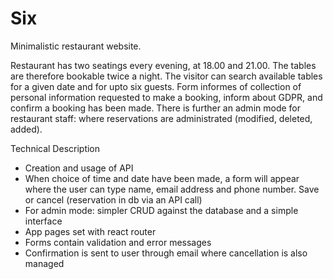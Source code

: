 # Six
Minimalistic restaurant website. 

Restaurant has two seatings every evening, at 18.00 and 21.00. The tables are therefore bookable twice a night. The visitor can search available tables for a given date and for upto six guests. Form informes of collection of personal information requested to make a booking, inform about GDPR, and confirm a booking has been made. There is further an admin mode for restaurant staff: where reservations are administrated (modified, deleted, added).

Technical Description

- Creation and usage of API
- When choice of time and date have been made, a form will appear where the user can type name, email address and phone number. Save or cancel (reservation in db via an API call)
- For admin mode: simpler CRUD against the database and a simple interface
- App pages set with react router
- Forms contain validation and error messages
- Confirmation is sent to user through email where cancellation is also managed
